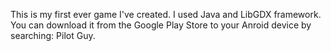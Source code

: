 This is my first ever game I've created. I used Java and LibGDX framework.
You can download it from the Google Play Store to your Anroid device by searching: Pilot Guy.
